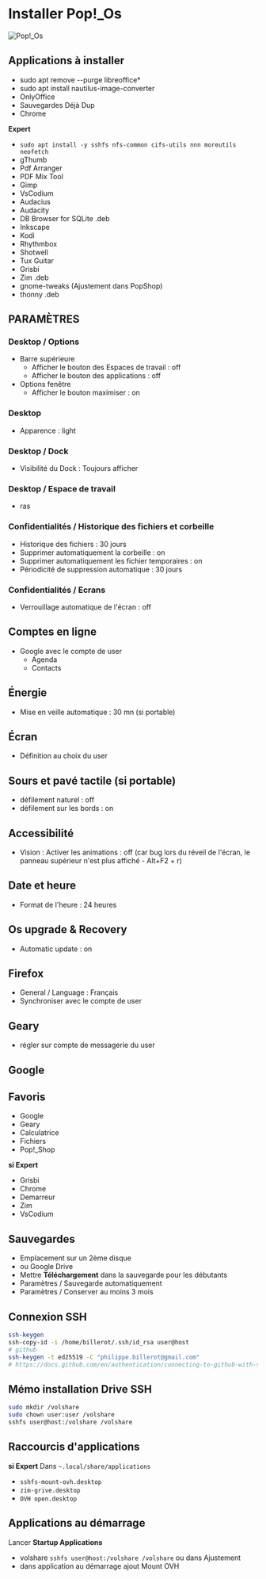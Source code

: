 # Installer Pop!_Os

![Pop!_Os](https://user-images.githubusercontent.com/2213723/174439185-98d56a9f-09c3-436d-a9f3-8f28ebc458b6.png)

## Applications à installer
- sudo apt remove --purge libreoffice*
- sudo apt install nautilus-image-converter
- OnlyOffice
- Sauvegardes Déjà Dup
- Chrome

**Expert**
- `sudo apt install -y sshfs nfs-common cifs-utils nnn moreutils neofetch`
- gThumb
- Pdf Arranger
- PDF Mix Tool
- Gimp
- VsCodium
- Audacius
- Audacity
- DB Browser for SQLite .deb
- Inkscape
- Kodi
- Rhythmbox
- Shotwell
- Tux Guitar
- Grisbi
- Zim .deb
- gnome-tweaks (Ajustement dans PopShop)
- thonny .deb

## PARAMÈTRES

### Desktop / Options
- Barre supérieure 
  - Afficher le bouton des Espaces de travail : off
  - Afficher le bouton des applications : off
- Options fenêtre
  - Afficher le bouton maximiser : on

### Desktop
- Apparence : light 
 
### Desktop / Dock
- Visibilité du Dock : Toujours afficher

### Desktop / Espace de travail
- ras

### Confidentialités / Historique des fichiers et corbeille
- Historique des fichiers : 30 jours
- Supprimer automatiquement la corbeille : on
- Supprimer automatiquement les fichier temporaires : on
- Périodicité de suppression automatique : 30 jours

### Confidentialités / Ecrans
- Verrouillage automatique de l'écran : off

## Comptes en ligne
- Google avec le compte de user
  - Agenda
  - Contacts

## Énergie
- Mise en veille automatique : 30 mn (si portable)

## Écran
- Définition au choix du user

## Sours et pavé tactile (si portable)
- défilement naturel : off
- défilement sur les bords : on

## Accessibilité
- Vision : Activer les animations : off (car bug lors du réveil de l'écran, le panneau supérieur n'est plus affiché - Alt+F2 + r) 

## Date et heure
- Format de l'heure : 24 heures

## Os upgrade & Recovery
- Automatic update : on

## Firefox
- General / Language : Français
- Synchroniser avec le compte de user

## Geary
- régler sur compte de messagerie du user

## Google


## Favoris
- Google
- Geary
- Calculatrice
- Fichiers
- Pop!_Shop

**si Expert**
- Grisbi
- Chrome
- Demarreur
- Zim
- VsCodium

## Sauvegardes
- Emplacement sur un 2ème disque
- ou Google Drive
- Mettre **Téléchargement** dans la sauvegarde pour les débutants
- Paramètres / Sauvegarde automatiquement
- Paramètres / Conserver au moins 3 mois

## Connexion SSH
```bash
ssh-keygen
ssh-copy-id -i /home/billerot/.ssh/id_rsa user@host
# github
ssh-keygen -t ed25519 -C "philippe.billerot@gmail.com"
# https://docs.github.com/en/authentication/connecting-to-github-with-ssh/adding-a-new-ssh-key-to-your-github-account
```

## Mémo installation Drive SSH
```bash
sudo mkdir /volshare
sudo chown user:user /volshare
sshfs user@host:/volshare /volshare
```
## Raccourcis d'applications
**si Expert**
Dans `~.local/share/applications`
- `sshfs-mount-ovh.desktop`
- `zim-grive.desktop`
- `OVH open.desktop`

## Applications au démarrage
Lancer **Startup Applications**
- volshare `sshfs user@host:/volshare /volshare`
ou dans Ajustement
- dans application au démarrage ajout Mount OVH
